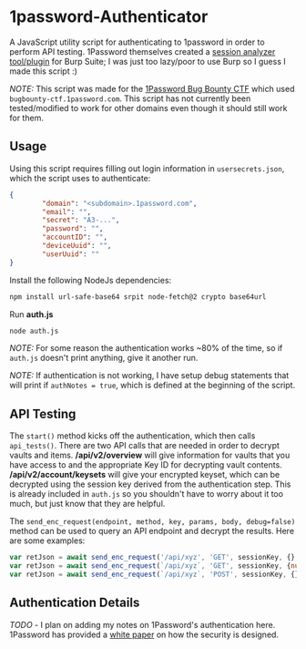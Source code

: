 # 1password-Authenticator
A JavaScript utility script for authenticating to 1password in order to perform API testing. 1Password themselves created a [session analyzer tool/plugin](https://github.com/1Password/burp-1password-session-analyzer) for Burp Suite; I was just too lazy/poor to use Burp so I guess I made this script :)

*NOTE:* This script was made for the [1Password Bug Bounty CTF](https://bugcrowd.com/agilebits-ctf) which used `bugbounty-ctf.1password.com`. This script has not currently been tested/modified to work for other domains even though it should still work for them.

## Usage
Using this script requires filling out login information in `usersecrets.json`, which the script uses to authenticate:
```json
{
        "domain": "<subdomain>.1password.com",
        "email": "",
        "secret": "A3-...",
        "password": "",
        "accountID": "",
        "deviceUuid": "",
        "userUuid": ""
}
```

Install the following NodeJs dependencies:
```sh
npm install url-safe-base64 srpit node-fetch@2 crypto base64url
```

Run **auth.js**
```sh
node auth.js
```

*NOTE:* For some reason the authentication works ~80% of the time, so if `auth.js` doesn't print anything, give it another run.

*NOTE:* If authentication is not working, I have setup debug statements that will print if `authNotes = true`, which is defined at the beginning of the script.

## API Testing
The `start()` method kicks off the authentication, which then calls `api_tests()`. There are two API calls that are needed in order to decrypt vaults and items. **/api/v2/overview** will give information for vaults that you have access to and the appropriate Key ID for decrypting vault contents. **/api/v2/account/keysets** will give your encrypted keyset, which can be decrypted using the session key derived from the authentication step. This is already included in `auth.js` so you shouldn't have to worry about it too much, but just know that they are helpful.

The `send_enc_request(endpoint, method, key, params, body, debug=false)` method can be used to query an API endpoint and decrypt the results. Here are some examples:
```js
var retJson = await send_enc_request('/api/xyz', 'GET', sessionKey, {}, {}, false); // GET request (no query params)
var retJson = await send_enc_request(`/api/xyz`, 'GET', sessionKey, {num: 8, id: '1234'}, {}); // GET request with params
var retJson = await send_enc_request(`/api/xyz`, 'POST', sessionKey, {}, {uuid: '1234', name: "gary", permissions: 4872}, true); // POST request using JSON body and debug print statements turned on
``` 

## Authentication Details
*TODO* - I plan on adding my notes on 1Password's authentication here. 1Password has provided a [white paper](https://1passwordstatic.com/files/security/1password-white-paper.pdf) on how the security is designed.



